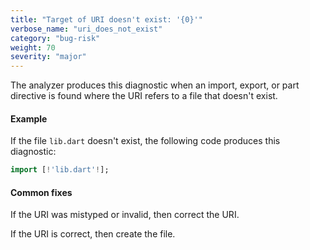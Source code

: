 ```yaml
---
title: "Target of URI doesn't exist: '{0}'"
verbose_name: "uri_does_not_exist"
category: "bug-risk"
weight: 70
severity: "major"
---
```

The analyzer produces this diagnostic when an import, export, or part
directive is found where the URI refers to a file that doesn't exist.

#### Example

If the file `lib.dart` doesn't exist, the following code produces this
diagnostic:

```dart
import [!'lib.dart'!];
```

#### Common fixes

If the URI was mistyped or invalid, then correct the URI.

If the URI is correct, then create the file.
